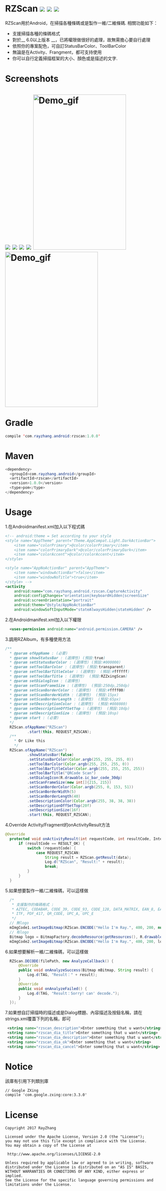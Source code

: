 RZScan ![](http://arminray.ga/image/rzscan/rzscan_planform.svg) ![](http://arminray.ga/image/rzscan/rzscan_version.svg) ![](http://arminray.ga/image/rzscan/rzscan_license.svg)
====
RZScan用於Android，在掃描各種條碼或是製作一維/二維條碼. 相關功能如下：<br/>
* 支援掃描各種的條碼格式 
* 對於__ 6.0以上版本 __，已將權限做很好的處理，故無需擔心要自行處理
* 依照你的專案配色，可自訂StatusBarColor、ToolBarColor
* 無論是在Activity、Frangment，都可支持使用
* 你可以自行定義掃描框架的大小、顏色或是描述的文字.<br/>

Screenshots <br/><br/>
![](https://github.com/ray00178/RayZhangScan/blob/master/Screenshot_Scan.png)
![](https://github.com/ray00178/RayZhangScan/blob/master/Screenshot_QRcode.png)
![](https://github.com/ray00178/RayZhangScan/blob/master/Screenshot_Code-128.png)
![](https://github.com/ray00178/RayZhangScan/blob/master/Screenshot_EAN-8.png)
<img src="https://github.com/ray00178/RayZhangScan/blob/master/Screenshot_1.gif" alt="Demo_gif" title="Demo_gif" width="300" height="500" />
<img src="https://github.com/ray00178/RayZhangScan/blob/master/Screenshot_2.gif" alt="Demo_gif" title="Demo_gif" width="300" height="500" /><br/><br/>
Gradle
====
```java
compile 'com.rayzhang.android:rzscan:1.0.0'
```
Maven
====
```java
<dependency>
  <groupId>com.rayzhang.android</groupId>
  <artifactId>rzscan</artifactId>
  <version>1.0.0</version>
  <type>pom</type>
</dependency>
```
Usage
====
  1.在Androidmanifest.xml加入以下程式碼
  ```xml
  <!-- android:theme = Set according to your style
  <style name="AppTheme" parent="Theme.AppCompat.Light.DarkActionBar">
      <item name="colorPrimary">@color/colorPrimary</item>
      <item name="colorPrimaryDark">@color/colorPrimaryDark</item>
      <item name="colorAccent">@color/colorAccent</item>
  </style>

  <style name="AppNoActionBar" parent="AppTheme">
      <item name="windowActionBar">false</item>
      <item name="windowNoTitle">true</item>
  </style> -->
  <activity
      android:name="com.rayzhang.android.rzscan.CaptureActivity"
      android:configChanges="orientation|keyboardHidden|screenSize"
      android:screenOrientation="portrait"
      android:theme="@style/AppNoActionBar"
      android:windowSoftInputMode="stateAlwaysHidden|stateHidden" />
  ```
  2.在Androidmanifest.xml加入以下權限
  ```xml
    <uses-permission android:name="android.permission.CAMERA" />
  ```
  3.調用RZAlbum，有多種使用方法
  ```java
  /**
    * @param ofAppName : (必要)
    * @param showStatusBar : (選擇性) (預設:true)     
    * @param setStatusBarColor : (選擇性) (預設:#000000) 
    * @param setToolBarColor : (選擇性) (預設:transparent)
    * @param setToolBarTitleColor : (選擇性)  (預設:#ffffff)
    * @param setToolBarTitle : (選擇性)  (預設:RZZxingScan)
    * @param setDialogIcon : (選擇性)
    * @param setScanFrameSize : (選擇性)  (預設:250dp,250dp)
    * @param setScanBorderColor : (選擇性)  (預設:#ffff00)
    * @param setScanBorderWidth : (選擇性)  (預設:15px)
    * @param setScanBorderLength : (選擇性)  (預設:65px)
    * @param setDescriptionColor : (選擇性)  (預設:#808080)
    * @param setDescriptionOffSetTop : (選擇性)  (預設:10dp)
    * @param setDescriptionSize : (選擇性)  (預設:10sp)
    * @param start : (必要)
    */
    RZScan.ofAppName("RZScan")
            .start(this, REQUEST_RZSCAN);
    /**
      * Or Like this
      */
    RZScan.ofAppName("RZScan")
            .showStatusBar(false)
            .setStatusBarColor(Color.argb(255, 255, 255, 0))
            .setToolBarColor(Color.argb(255, 255, 255, 0))
            .setToolBarTitleColor(Color.argb(255, 255, 255, 255))
            .setToolBarTitle("QRCode Scan")
            .setDialogIcon(R.drawable.ic_bar_code_30dp)
            .setScanFrameSize(new int[]{215, 215})
            .setScanBorderColor(Color.argb(255, 0, 153, 51))
            .setScanBorderWidth(5)
            .setScanBorderLength(40)
            .setDescriptionColor(Color.argb(255, 38, 38, 38))
            .setDescriptionOffSetTop(20f)
            .setDescriptionSize(16f)
            .start(this, REQUEST_RZSCAN);
  ```
  4.Override Activity/Fragment的onActivityResult方法
  ```java
  @Override
    protected void onActivityResult(int requestCode, int resultCode, Intent data) {
        if (resultCode == RESULT_OK) {
            switch (requestCode) {
                case REQUEST_RZSCAN:
                    String result = RZScan.getResult(data);
                    Log.d("RZScan", "Result:" + result);
                    break;
            }
        }
    }
  ```
  5.如果想要製作一維/二維條碼，可以這樣做
  ```java
    /*
     * 支援製作的條碼格式 : 
     * AZTEC, CODABAR, CODE_39, CODE_93, CODE_128, DATA_MATRIX, EAN_8, EAN_13,
     * ITF, PDF_417, QR_CODE, UPC_A, UPC_E
     */
    // 無logo
    mImgCode1.setImageBitmap(RZScan.ENCODE("Hello I'm Ray.", 400, 200, null, BarcodeFormat.QR_CODE));
    // 有logo
    Bitmap logo = BitmapFactory.decodeResource(getResources(), R.drawable.ic_bar_code_30dp);
    mImgCode2.setImageBitmap(RZScan.ENCODE("Hello I'm Ray.", 400, 200, logo, BarcodeFormat.QR_CODE));
  ```
  6.如果想要解析一維/二維條碼，可以這樣做
  ```java
    RZScan.DECODE(filePath, new AnalyzeCallback() {
        @Override
        public void onAnalyzeSuccess(Bitmap mBitmap, String result) {
            Log.d(TAG, "Result：" + result);
        }
        @Override
        public void onAnalyzeFailed() {
            Log.d(TAG, "Result：Sorry! can' decode.");
        }
    });
  ```
  7.如果想自訂掃描時的描述或是Dialog標題、內容描述及按鈕名稱，請在strings.xml覆蓋下列的名稱，即可
  ```xml
   <string name="rzscan_description">Enter something that u want</string>
   <string name="rzscan_dia_title">Enter something that u want</string>
   <string name="rzscan_dia_description">Enter something that u want</string>
   <string name="rzscan_dia_ok">Enter something that u want</string>
   <string name="rzscan_dia_cancel">Enter something that u want</string>
  ```
Notice
====
  該庫有引用下列類別庫
  ```xml
  // Google ZXing 
  compile 'com.google.zxing:core:3.3.0'
  ```
License
====
  ```
Copyright 2017 RayZhang

Licensed under the Apache License, Version 2.0 (the "License");
you may not use this file except in compliance with the License.
You may obtain a copy of the License at

   http://www.apache.org/licenses/LICENSE-2.0

Unless required by applicable law or agreed to in writing, software
distributed under the License is distributed on an "AS IS" BASIS,
WITHOUT WARRANTIES OR CONDITIONS OF ANY KIND, either express or implied.
See the License for the specific language governing permissions and
limitations under the License.
  ```
